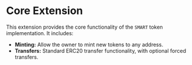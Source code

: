 # Core Extension

This extension provides the core functionality of the `SMART` token implementation. It includes:

* **Minting:** Allow the owner to mint new tokens to any address.
* **Transfers:** Standard ERC20 transfer functionality, with optional forced transfers.